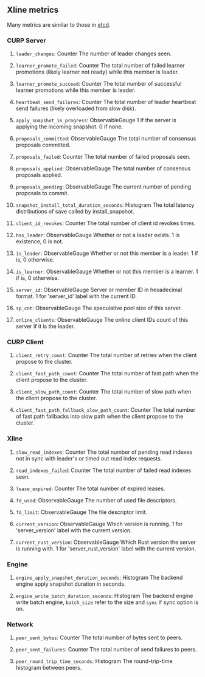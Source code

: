 ## Xline metrics

Many metrics are similar to those in [etcd](https://etcd.io/docs/v3.5/metrics/).

### CURP Server

1. `leader_changes`: Counter
The number of leader changes seen.

2. `learner_promote_failed`: Counter
The total number of failed learner promotions (likely learner not ready) while this member is leader.

3. `learner_promote_succeed`: Counter
The total number of successful learner promotions while this member is leader.

4. `heartbeat_send_failures`: Counter
The total number of leader heartbeat send failures (likely overloaded from slow disk).

5. `apply_snapshot_in_progress`: ObservableGauge
1 if the server is applying the incoming snapshot. 0 if none.

6. `proposals_committed`: ObservableGauge
The total number of consensus proposals committed.

7. `proposals_failed`: Counter
The total number of failed proposals seen.

8. `proposals_applied`: ObservableGauge
The total number of consensus proposals applied.

9. `proposals_pending`: ObservableGauge
The current number of pending proposals to commit.

10. `snapshot_install_total_duration_seconds`: Histogram
The total latency distributions of save called by install_snapshot.

11. `client_id_revokes`: Counter
The total number of client id revokes times.

12. `has_leader`: ObservableGauge
Whether or not a leader exists. 1 is existence, 0 is not.

13. `is_leader`: ObservableGauge
Whether or not this member is a leader. 1 if is, 0 otherwise.

14. `is_learner`: ObservableGauge
Whether or not this member is a learner. 1 if is, 0 otherwise.

15. `server_id`: ObservableGauge
Server or member ID in hexadecimal format. 1 for 'server_id' label with the current ID.

16. `sp_cnt`: ObservableGauge
The speculative pool size of this server.

17. `online_clients`: ObservableGauge
The online client IDs count of this server if it is the leader.

### CURP Client

1. `client_retry_count`: Counter
The total number of retries when the client propose to the cluster.

2. `client_fast_path_count`: Counter
The total number of fast path when the client propose to the cluster.

3. `client_slow_path_count`: Counter
The total number of slow path when the client propose to the cluster.

4. `client_fast_path_fallback_slow_path_count`: Counter
The total number of fast path fallbacks into slow path when the client propose to the cluster.

### Xline

1. `slow_read_indexes`: Counter
The total number of pending read indexes not in sync with leader's or timed out read index requests.

2. `read_indexes_failed`: Counter
The total number of failed read indexes seen.

3. `lease_expired`: Counter
The total number of expired leases.

4. `fd_used`: ObservableGauge
The number of used file descriptors.

5. `fd_limit`: ObservableGauge
The file descriptor limit.

6. `current_version`: ObservableGauge
Which version is running. 1 for 'server_version' label with the current version.

7. `current_rust_version`: ObservableGauge
Which Rust version the server is running with. 1 for 'server_rust_version' label with the current version.


### Engine

1. `engine_apply_snapshot_duration_seconds`: Histogram
The backend engine apply snapshot duration in seconds.

2. `engine_write_batch_duration_seconds`: Histogram
The backend engine write batch engine, `batch_size` refer to the size and `sync` if sync option is on.

### Network

1. `peer_sent_bytes`: Counter
The total number of bytes sent to peers.

2. `peer_sent_failures`: Counter
The total number of send failures to peers.

3. `peer_round_trip_time_seconds`: Histogram
The round-trip-time histogram between peers.
